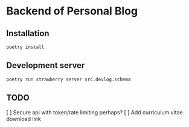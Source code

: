 # Backend of Personal Blog

## Installation
`poetry install`

## Development server
`poetry run strawberry server src.devlog.schema`

## TODO
 [ ] Secure api with token/rate limiting perhaps?
 [ ] Add curriculum vitae download link
